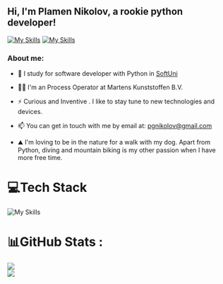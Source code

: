## Hi, I'm Plamen Nikolov, a rookie python developer!


[![My Skills](https://go-skill-icons.vercel.app/api/icons?i=gmail)](mailto:pgnikolov@gmail.com)
[![My Skills](https://go-skill-icons.vercel.app/api/icons?i=linkedin)](https://www.linkedin.com/in/pgnikolov/)


### About me:

- 🔭 I study for software developer with Python in [SoftUni](https://softuni.bg/curriculum)

- 👨‍🎓 I'm an Process Operator at Martens Kunststoffen B.V.
 
- ⚡ Curious and Inventive . I like to stay tune to new technologies and devices.

-  📫 You can get in touch with me by email at: pgnikolov@gmail.com

- ⛰️ I'm loving to be in the nature for a walk with my dog. Apart from Python, diving and mountain biking is my other passion when I have more free time.
  
# 💻Tech Stack
![My Skills](https://go-skill-icons.vercel.app/api/icons?i=python,pycharm,javascript,vscode,jupyter,html,css,github)


# 📊GitHub Stats :
![](https://github-readme-streak-stats.herokuapp.com/?user=pgnikolov&theme=vue-dark&hide_border=false)<br/>
![](https://github-readme-stats.vercel.app/api/top-langs/?username=pgnikolov&theme=vue-dark&hide_border=false&include_all_commits=false&count_private=false&layout=compact)
          
